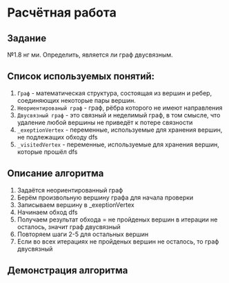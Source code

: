 # Расчётная работа

## Задание
№1.8 нг ми. Определить, является ли граф двусвязным. 

## Список используемых понятий:

1. `Граф` - математическая структура, состоящая из вершин и ребер, соединяющих некоторые пары вершин.
2. `Неориентированый граф` - граф, рёбра которого не имеют направления
3. `Двусвязный граф` - это связный и неделимый граф, в том смысле, что удаление любой вершины не приведёт к потере связности
4. `_exeptionVertex` - переменные, используемые для хранения вершин, не подлежащих обходу dfs
5. `_visitedVertex` - переменные, используемые для хранения вершин, которые прошёл dfs

## Описание алгоритма

1. Задаётся неориентированный граф
2. Берём произвольную вершину графа для начала проверки
3. Записываем вершину в _exeptionVertex
4. Начинаем обход dfs
5. Получаем результат обхода = не пройденых вершин в итерации не осталось, значит граф двусвязный
6. Повторяем шаги 2-5 для остальных вершин
7. Если во всех итерациях не пройденых вершин не осталось, то граф двусвязный

## Демонстрация алгоритма

